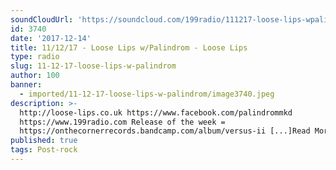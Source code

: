 ```yaml
---
soundCloudUrl: 'https://soundcloud.com/199radio/111217-loose-lips-wpalindrom'
id: 3740
date: '2017-12-14'
title: 11/12/17 - Loose Lips w/Palindrom - Loose Lips
type: radio
slug: 11-12-17-loose-lips-w-palindrom
author: 100
banner:
  - imported/11-12-17-loose-lips-w-palindrom/image3740.jpeg
description: >-
  http://loose-lips.co.uk https://www.facebook.com/palindrommkd
  https://www.199radio.com Release of the week =
  https://onthecornerrecords.bandcamp.com/album/versus-ii [...]Read More...
published: true
tags: Post-rock
---
```

